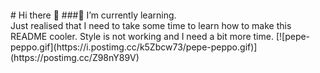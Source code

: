 <svg fill="none" viewbox="0 0 800 400" width="800" height="400" xmlns="https://www.w3.org/2000/svg">
  <foreingObject width="100%" height="100%">
    <div>
      <style>
        @keyframes gradientBackground{
            0% {
              background-position: 0% 50%;
              }
          50% {
              background-position: 100% 50%
          }
          100% {
              background-position: 0% 50%
          }
        }
      </style>
# Hi there 👋
###🌱 I’m currently learning.
    </div>
  </foreingObject>
</svg>
Just realised that I need to take some time to learn how to make this README cooler.
Style is not working and I need a bit more time.
[![pepe-peppo.gif](https://i.postimg.cc/k5Zbcw73/pepe-peppo.gif)](https://postimg.cc/Z98nY89V)
<!--
**isiseco/isiseco** is a ✨ _special_ ✨ repository because its `README.md` (this file) appears on your GitHub profile.

Here are some ideas to get you started:

- 🔭 I’m currently working on ...
- 🌱 I’m currently learning ...
- 👯 I’m looking to collaborate on ...
- 🤔 I’m looking for help with ...
- 💬 Ask me about ...
- 📫 How to reach me: ...
- 😄 Pronouns: ...
- ⚡ Fun fact: ...
-->
